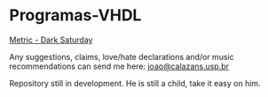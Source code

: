# Programas-VHDL
[Metric - Dark Saturday](https://www.youtube.com/watch?v=lVn2UM8-sKI)

Any suggestions, claims, love/hate declarations and/or music recommendations can send me here: joao@calazans.usp.br

Repository still in development. He is still a child, take it easy on him.
